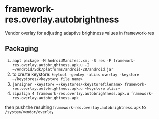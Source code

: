 # framework-res.overlay.autobrightness
Vendor overlay for adjusting adaptive brightness values in framework-res

## Packaging
1. `aapt package -M AndroidManifest.xml -S res -F framework-res.overlay.autobrightness.apk.u -I ~/Android/Sdk/platforms/android-28/android.jar`
1. to create keystore: `keytool -genkey -alias overlay -keystore ~/keystores/<keystore file name>`
1. `jarsigner -keystore ~/keystores/<keystorefilename> framework-res.overlay.autobrightness.apk.u <keystore alias>`
1. `zipalign 4 framework-res.overlay.autobrightness.apk.u framework-res.overlay.autobrightness.apk`

then push the resulting `framework-res.overlay.autobrightness.apk` to `/system/vendor/overlay`
